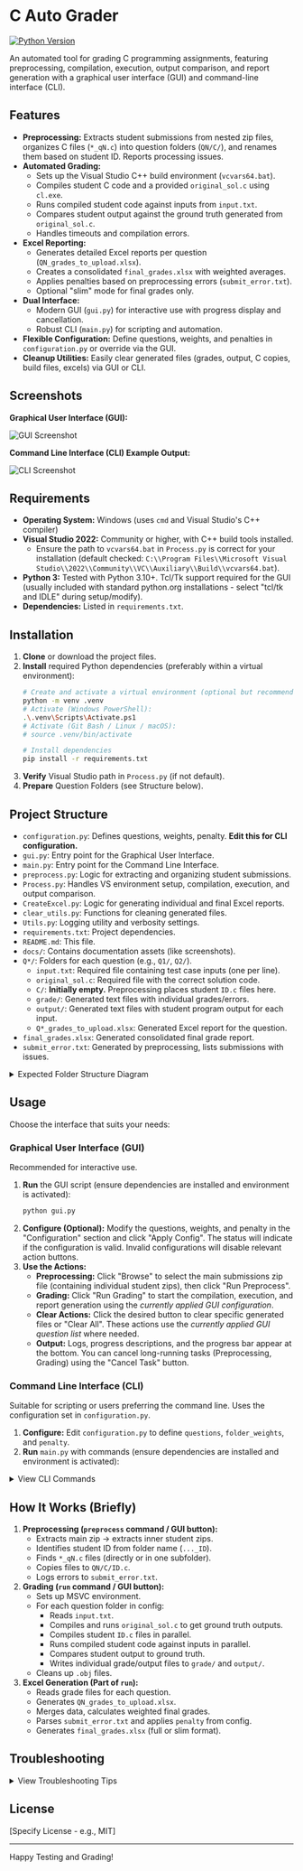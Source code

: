 # C Auto Grader

[![Python Version](https://img.shields.io/badge/python-3.x-blue.svg)](https://www.python.org/)

An automated tool for grading C programming assignments, featuring preprocessing, compilation, execution, output comparison, and report generation with a graphical user interface (GUI) and command-line interface (CLI).

## Features

*   **Preprocessing:** Extracts student submissions from nested zip files, organizes C files (`*_qN.c`) into question folders (`QN/C/`), and renames them based on student ID. Reports processing issues.
*   **Automated Grading:**
    *   Sets up the Visual Studio C++ build environment (`vcvars64.bat`).
    *   Compiles student C code and a provided `original_sol.c` using `cl.exe`.
    *   Runs compiled student code against inputs from `input.txt`.
    *   Compares student output against the ground truth generated from `original_sol.c`.
    *   Handles timeouts and compilation errors.
*   **Excel Reporting:**
    *   Generates detailed Excel reports per question (`QN_grades_to_upload.xlsx`).
    *   Creates a consolidated `final_grades.xlsx` with weighted averages.
    *   Applies penalties based on preprocessing errors (`submit_error.txt`).
    *   Optional "slim" mode for final grades only.
*   **Dual Interface:**
    *   Modern GUI (`gui.py`) for interactive use with progress display and cancellation.
    *   Robust CLI (`main.py`) for scripting and automation.
*   **Flexible Configuration:** Define questions, weights, and penalties in `configuration.py` or override via the GUI.
*   **Cleanup Utilities:** Easily clear generated files (grades, output, C copies, build files, excels) via GUI or CLI.

## Screenshots

**Graphical User Interface (GUI):**

![GUI Screenshot](docs/gui.png)

**Command Line Interface (CLI) Example Output:**

![CLI Screenshot](docs/cli.png)

## Requirements

*   **Operating System:** Windows (uses `cmd` and Visual Studio's C++ compiler)
*   **Visual Studio 2022:** Community or higher, with C++ build tools installed.
    *   Ensure the path to `vcvars64.bat` in `Process.py` is correct for your installation (default checked: `C:\\Program Files\\Microsoft Visual Studio\\2022\\Community\\VC\\Auxiliary\\Build\\vcvars64.bat`).
*   **Python 3:** Tested with Python 3.10+. Tcl/Tk support required for the GUI (usually included with standard python.org installations - select "tcl/tk and IDLE" during setup/modify).
*   **Dependencies:** Listed in `requirements.txt`.

## Installation

1.  **Clone** or download the project files.
2.  **Install** required Python dependencies (preferably within a virtual environment):
    ```bash
    # Create and activate a virtual environment (optional but recommended)
    python -m venv .venv
    # Activate (Windows PowerShell):
    .\.venv\Scripts\Activate.ps1
    # Activate (Git Bash / Linux / macOS):
    # source .venv/bin/activate 
    
    # Install dependencies
    pip install -r requirements.txt
    ```
3.  **Verify** Visual Studio path in `Process.py` (if not default).
4.  **Prepare** Question Folders (see Structure below).

## Project Structure

*   `configuration.py`: Defines questions, weights, penalty. **Edit this for CLI configuration.**
*   `gui.py`: Entry point for the Graphical User Interface.
*   `main.py`: Entry point for the Command Line Interface.
*   `preprocess.py`: Logic for extracting and organizing student submissions.
*   `Process.py`: Handles VS environment setup, compilation, execution, and output comparison.
*   `CreateExcel.py`: Logic for generating individual and final Excel reports.
*   `clear_utils.py`: Functions for cleaning generated files.
*   `Utils.py`: Logging utility and verbosity settings.
*   `requirements.txt`: Project dependencies.
*   `README.md`: This file.
*   `docs/`: Contains documentation assets (like screenshots).
*   `Q*/`: Folders for each question (e.g., `Q1/`, `Q2/`).
    *   `input.txt`: Required file containing test case inputs (one per line).
    *   `original_sol.c`: Required file with the correct solution code.
    *   `C/`: **Initially empty.** Preprocessing places student `ID.c` files here.
    *   `grade/`: Generated text files with individual grades/errors.
    *   `output/`: Generated text files with student program output for each input.
    *   `Q*_grades_to_upload.xlsx`: Generated Excel report for the question.
*   `final_grades.xlsx`: Generated consolidated final grade report.
*   `submit_error.txt`: Generated by preprocessing, lists submissions with issues.

<details>
  <summary>Expected Folder Structure Diagram</summary>

  ```
  .
  ├── configuration.py
  ├── gui.py
  ├── main.py
  ├── preprocess.py
  ├── Process.py
  ├── CreateExcel.py
  ├── clear_utils.py
  ├── Utils.py
  ├── requirements.txt
  ├── README.md
  ├── docs/
  │   ├── cli.png
  │   └── gui.png
  ├── Q1/
  │   ├── C/
  │   ├── grade/
  │   ├── output/
  │   ├── input.txt
  │   ├── original_sol.c
  │   └── Q1_grades_to_upload.xlsx
  ├── Q2/
  │   ├── C/
  │   ├── grade/
  │   ├── output/
  │   ├── input.txt
  │   ├── original_sol.c
  │   └── Q2_grades_to_upload.xlsx
  ├── ... (additional Q* folders)
  ├── final_grades.xlsx
  └── submit_error.txt 
  ```
</details>


## Usage

Choose the interface that suits your needs:

### Graphical User Interface (GUI)

Recommended for interactive use.

1.  **Run** the GUI script (ensure dependencies are installed and environment is activated):
    ```bash
    python gui.py
    ```
2.  **Configure (Optional):** Modify the questions, weights, and penalty in the "Configuration" section and click "Apply Config". The status will indicate if the configuration is valid. Invalid configurations will disable relevant action buttons.
3.  **Use the Actions:**
    *   **Preprocessing:** Click "Browse" to select the main submissions zip file (containing individual student zips), then click "Run Preprocess".
    *   **Grading:** Click "Run Grading" to start the compilation, execution, and report generation using the *currently applied GUI configuration*.
    *   **Clear Actions:** Click the desired button to clear specific generated files or "Clear All". These actions use the *currently applied GUI question list* where needed.
    *   **Output:** Logs, progress descriptions, and the progress bar appear at the bottom. You can cancel long-running tasks (Preprocessing, Grading) using the "Cancel Task" button.

### Command Line Interface (CLI)

Suitable for scripting or users preferring the command line. Uses the configuration set in `configuration.py`.

1.  **Configure:** Edit `configuration.py` to define `questions`, `folder_weights`, and `penalty`.
2.  **Run** `main.py` with commands (ensure dependencies are installed and environment is activated):

<details>
  <summary>View CLI Commands</summary>
  
  *   **Preprocess submissions:**
      ```bash
      python main.py preprocess --zip-path <path_to_your_zip_file.zip>
      ```
      Extracts nested zips, organizes C files into `QN/C/`, renames them to `ID.c`, and generates `submit_error.txt`.

  *   **Run grading:**
      ```bash
      python main.py run
      ```
      Compiles, executes, compares outputs, and generates grade files and Excel reports based on `configuration.py`.

  *   **Clear generated files:**
      ```bash
      # Clear specific items: grades, output, c, excels, build
      python main.py clear <item_to_clear> 
      # Example: Clear build files (.exe, .obj)
      python main.py clear build 
      
      # Clear grades, output, excels, and build files:
      python main.py clear all 
      ```
      *(Note: `clear all` does not clear the `C/` folders)*

  *   **View help:**
      ```bash
      python main.py --help
      ```
</details>

## How It Works (Briefly)

1.  **Preprocessing (`preprocess` command / GUI button):**
    *   Extracts main zip -> extracts inner student zips.
    *   Identifies student ID from folder name (`..._ID`).
    *   Finds `*_qN.c` files (directly or in one subfolder).
    *   Copies files to `QN/C/ID.c`.
    *   Logs errors to `submit_error.txt`.
2.  **Grading (`run` command / GUI button):**
    *   Sets up MSVC environment.
    *   For each question folder in config:
        *   Reads `input.txt`.
        *   Compiles and runs `original_sol.c` to get ground truth outputs.
        *   Compiles student `ID.c` files in parallel.
        *   Runs compiled student code against inputs in parallel.
        *   Compares student output to ground truth.
        *   Writes individual grade/output files to `grade/` and `output/`.
    *   Cleans up `.obj` files.
3.  **Excel Generation (Part of `run`):**
    *   Reads grade files for each question.
    *   Generates `QN_grades_to_upload.xlsx`.
    *   Merges data, calculates weighted final grades.
    *   Parses `submit_error.txt` and applies `penalty` from config.
    *   Generates `final_grades.xlsx` (full or slim format).

## Troubleshooting

<details>
  <summary>View Troubleshooting Tips</summary>

*   **Missing `cl.exe` or Build Tools:**
    Verify that Visual Studio with C++ build tools is installed and the path to `vcvars64.bat` in `Process.py` is correct. Ensure you are running the script in a terminal where the VS environment can be activated (e.g., Developer Command Prompt or a standard terminal after `vcvars64.bat` has been sourced).

*   **Missing or Incorrect `input.txt` / `original_sol.c`:**
    Ensure each configured question folder (`Q1/`, etc.) contains these required files.

*   **Compilation Failures:**
    Check the `.txt` files in the `grade/` subfolders for detailed `cl.exe` error messages.

*   **Configuration Errors (CLI Startup / GUI Apply):**
    The tool validates `configuration.py` (for CLI) or the GUI inputs. Ensure:
    *   All folders listed in `questions` exist in the project root.
    *   `folder_weights` keys exactly match the `questions` list.
    *   Weight percentages sum *exactly* to 100.
    *   Penalty (GUI) is a non-negative integer.

*   **GUI / Tkinter Issues:**
    *   **Error: `ModuleNotFoundError: No module named 'tkinter'`:** Your base Python installation is missing Tcl/Tk support.
        *   **Solution:** Run your Python installer again, choose "Modify", ensure "tcl/tk and IDLE" is checked. Then, **recreate your virtual environment** (`.venv`) by deleting the old folder, creating a new one (`python -m venv .venv`), activating it, and reinstalling dependencies (`pip install -r requirements.txt`). Test with `python -m tkinter`.
    *   **Network Errors during `pip install`:** Check firewalls, proxies, or antivirus settings that might block connections to PyPI (pypi.org).

</details>

## License

[Specify License - e.g., MIT]

---

Happy Testing and Grading!
